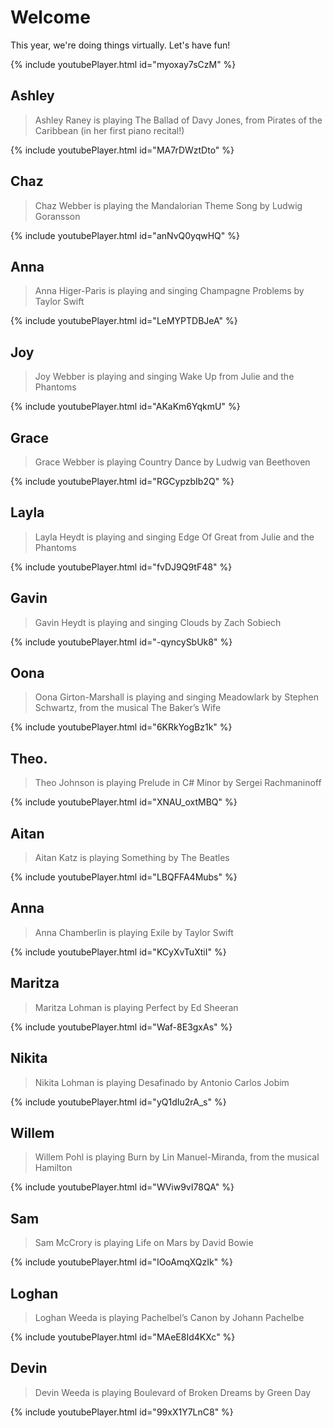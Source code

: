 # Welcome

This year, we're doing things virtually. Let's have fun!

{% include youtubePlayer.html id="myoxay7sCzM" %}

## Ashley
> Ashley Raney is playing The Ballad of Davy Jones, from Pirates of the Caribbean (in her first piano recital!)

{% include youtubePlayer.html id="MA7rDWztDto" %}

## Chaz
> Chaz Webber is playing the Mandalorian Theme Song by Ludwig Goransson

{% include youtubePlayer.html id="anNvQ0yqwHQ" %}

## Anna 
> Anna Higer-Paris is playing and singing Champagne Problems by Taylor Swift

{% include youtubePlayer.html id="LeMYPTDBJeA" %}

## Joy 
> Joy Webber is playing and singing Wake Up from Julie and the Phantoms

{% include youtubePlayer.html id="AKaKm6YqkmU" %}

## Grace
> Grace Webber is playing Country Dance by Ludwig van Beethoven

{% include youtubePlayer.html id="RGCypzbIb2Q" %}

## Layla
> Layla Heydt is playing and singing Edge Of Great from Julie and the Phantoms

{% include youtubePlayer.html id="fvDJ9Q9tF48" %}

## Gavin
> Gavin Heydt is playing and singing Clouds by Zach Sobiech

{% include youtubePlayer.html id="-qyncySbUk8" %}

## Oona
> Oona Girton-Marshall is playing and singing Meadowlark by Stephen Schwartz, from the musical The Baker’s Wife

{% include youtubePlayer.html id="6KRkYogBz1k" %}

## Theo.
> Theo Johnson is playing Prelude in C# Minor by Sergei Rachmaninoff

{% include youtubePlayer.html id="XNAU_oxtMBQ" %}

## Aitan
> Aitan Katz is playing Something by The Beatles

{% include youtubePlayer.html id="LBQFFA4Mubs" %}

## Anna
> Anna Chamberlin is playing Exile by Taylor Swift

{% include youtubePlayer.html id="KCyXvTuXtiI" %}

## Maritza
> Maritza Lohman is playing Perfect by Ed Sheeran

{% include youtubePlayer.html id="Waf-8E3gxAs" %}

## Nikita
> Nikita Lohman is playing Desafinado by Antonio Carlos Jobim

{% include youtubePlayer.html id="yQ1dIu2rA_s" %}

## Willem
> Willem Pohl is playing Burn by Lin Manuel-Miranda, from the musical Hamilton

{% include youtubePlayer.html id="WViw9vI78QA" %}

## Sam
> Sam McCrory is playing Life on Mars by David Bowie

{% include youtubePlayer.html id="IOoAmqXQzIk" %}

## Loghan
> Loghan Weeda is playing Pachelbel’s Canon by Johann Pachelbe

{% include youtubePlayer.html id="MAeE8Id4KXc" %}

## Devin
> Devin Weeda is playing Boulevard of Broken Dreams by Green Day

{% include youtubePlayer.html id="99xX1Y7LnC8" %}

